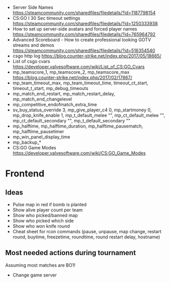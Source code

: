 - Server Side Names https://steamcommunity.com/sharedfiles/filedetails/?id=1187798154
- CS:GO I 30 Sec timeout settings https://steamcommunity.com/sharedfiles/filedetails/?id=1250333938
- How to set up server-side avatars and forced player names https://steamcommunity.com/sharedfiles/filedetails/?id=765964792
- Advanced Scoreboard - How to create professional looking GOTV streams and demos https://steamcommunity.com/sharedfiles/filedetails/?id=516354540
- csgo http log https://blog.counter-strike.net/index.php/2017/05/18665/
- List of csgo cvars https://developer.valvesoftware.com/wiki/List_of_CS:GO_Cvars
- mp_teamscore_1, mp_teamscore_2, mp_teamscore_max https://blog.counter-strike.net/index.php/2017/02/17867/
- mp_team_timeout_max, mp_team_timeout_time, timeout_ct_start, timeout_t_start, mp_debug_timeouts
- mp_match_end_restart, mp_match_restart_delay, mp_match_end_changelevel
- mp_competitive_endofmatch_extra_time
- sv_buy_status_override 3, mp_give_player_c4 0, mp_startmoney 0, mp_drop_knife_enable 1, mp_t_default_melee "", mp_ct_default_melee "", mp_ct_default_secondary "", mp_t_default_secondary ""
- mp_halftime, mp_halftime_duration, mp_halftime_pausematch, mp_halftime_pausetimer
- mp_win_panel_display_time
- mp_backup_*
- CS:GO Game Modes https://developer.valvesoftware.com/wiki/CS:GO_Game_Modes



 # Frontend
 
## Ideas

- Pulse map in red if bomb is planted
- Show alive player count per team
- Show who picked/banned map
- Show who picked which side
- Show who won knife round
- Cheat sheet for rcon commands (pause, unpause, map change, restart round, buytime, freezetime, roundtime, round restart delay, hostname)

## Most needed actions during tournament

Assuming most matches are BO1!

- Change game server
